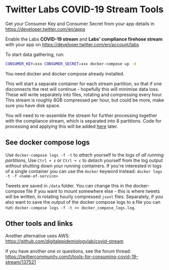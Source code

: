 # Twitter Labs COVID-19 Stream Tools

Get your Consumer Key and Consumer Secret from your app details in <https://developer.twitter.com/en/apps>

Enable the Labs **COVID-19 stream** and **Labs' compliance firehose stream** with your app on <https://developer.twitter.com/en/account/labs>

To start data gathering, run:

```bash
CONSUMER_KEY=xxx CONSUMER_SECRET=xxx docker-compose up -d
```

You need docker and docker compose already installed.

This will start a separate container for each stream partition, so that if one disconnects the rest will continue - hopefully this will minimise data loss. These will write separately into files, rotating and compressing every hour. This stream is roughly 8GB compressed per hour, but could be more, make sure you have disk space.

You will need to re-assemble the stream for further processing together with the compliance stream, which is separated into 8 partitions. Code for processing and applying this will be added [here](src/etl/README.md) later.

## See docker compose logs

Use `docker-compose logs -f -t` to *attach* yourself to the logs of *all running partitions*, Use `Ctrl + z` or `Ctrl + c` to *detach* yourself from the log output *without* shutting down your running containers. If you're interested in logs of a single container you can use the `docker` keyword instead: `docker logs -t -f <name-of-service>`

Tweets are saved in `/data` folder. You can change this in the docker-compose file if you want to mount somewhere else - this is where tweets will be written, in rotating hourly compressed `jsonl` files. Separately, if you also want to save the output of the docker compose logs to a file you can run: `docker-compose logs -f -t >> docker_compose_logs.log`.

## Other tools and links

Another alternative uses AWS: https://github.com/digitalepidemiologylab/covid-stream

If you have another one or questions, see the forum thread: https://twittercommunity.com/t/tools-for-consuming-covid-19-stream/137521
